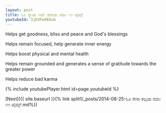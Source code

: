 ```yaml
---
layout: post
title: ಓಂ ನ್ಯಾಯ ನಿರ್ವ ಪನಾಯ ನಮಃ ೧೧ ಟೈಮ್ಸ್
youtubeId: 3jEXFw9E6uk
---
```

 
 
Helps get goodness, bliss and peace and God's blessings
 
Helps remain focused, help generate inner energy 
 
Helps boost physical and mental health 
 
Helps remain grounded and generates a sense of gratitude towards the greater power 
 
Helps reduce bad karma
 
 
 
 


{% include youtubePlayer.html id=page.youtubeId %}
 
[Next]({{ site.baseurl }}{% link  split1/_posts/2014-08-25-ಓಂ ಸೇನಾ ಕಲ್ಪಯ ನಮಃ ೧೧ ಟೈಮ್ಸ್.md%})
 
